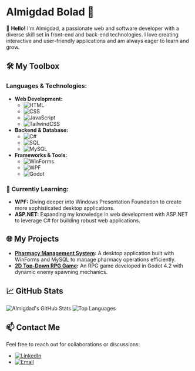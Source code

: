 # Almigdad Bolad 🌟

👋 **Hello!** I'm Almigdad, a passionate web and software developer with a diverse skill set in front-end and back-end technologies. I love creating interactive and user-friendly applications and am always eager to learn and grow.

## 🛠️ My Toolbox

### Languages & Technologies:
- **Web Development:** 
  - ![HTML](https://img.shields.io/badge/HTML-E34F26?style=flat&logo=html5&logoColor=white)
  - ![CSS](https://img.shields.io/badge/CSS-1572B6?style=flat&logo=css3&logoColor=white)
  - ![JavaScript](https://img.shields.io/badge/JavaScript-F7DF1E?style=flat&logo=javascript&logoColor=black)
  - ![TailwindCSS](https://img.shields.io/badge/TailwindCSS-38B2AC?style=flat&logo=tailwind-css&logoColor=white)
- **Backend & Database:**
  - ![C#](https://img.shields.io/badge/C%23-239120?style=flat&logo=c-sharp&logoColor=white)
  - ![SQL](https://img.shields.io/badge/SQL-4479A1?style=flat&logo=mysql&logoColor=white)
  - ![MySQL](https://img.shields.io/badge/MySQL-4479A1?style=flat&logo=mysql&logoColor=white)
- **Frameworks & Tools:**
  - ![WinForms](https://img.shields.io/badge/WinForms-0078D6?style=flat&logo=windows&logoColor=white)
  - ![WPF](https://img.shields.io/badge/WPF-68217A?style=flat&logo=windows&logoColor=white)
  - ![Godot](https://img.shields.io/badge/Godot-478CBF?style=flat&logo=godot-engine&logoColor=white)

### 🌱 Currently Learning:
- **WPF:** Diving deeper into Windows Presentation Foundation to create more sophisticated desktop applications.
- **ASP.NET:** Expanding my knowledge in web development with ASP.NET to leverage C# for building robust web applications.

## 🌐 My Projects

- **[Pharmacy Management System](https://github.com/username/pharmacy-management-system):** A desktop application built with WinForms and MySQL to manage pharmacy operations efficiently.
- **[2D Top-Down RPG Game](https://github.com/username/top-down-rpg):** An RPG game developed in Godot 4.2 with dynamic enemy spawning mechanics.

## 📈 GitHub Stats

![Almigdad's GitHub Stats](https://github-readme-stats.vercel.app/api?username=migdood&show_icons=true&theme=radical)
![Top Languages](https://github-readme-stats.vercel.app/api/top-langs/?username=YourUsername&layout=compact&theme=radical)

## 📫 Contact Me

Feel free to reach out for collaborations or discussions:

- [![LinkedIn](https://img.shields.io/badge/LinkedIn-0077B5?style=flat&logo=linkedin&logoColor=white)](https://www.linkedin.com/in/almigdad-bolad/)
- [![Email](https://img.shields.io/badge/Email-D14836?style=flat&logo=gmail&logoColor=white)](mailto:almigdadbolad@gmail.com)

